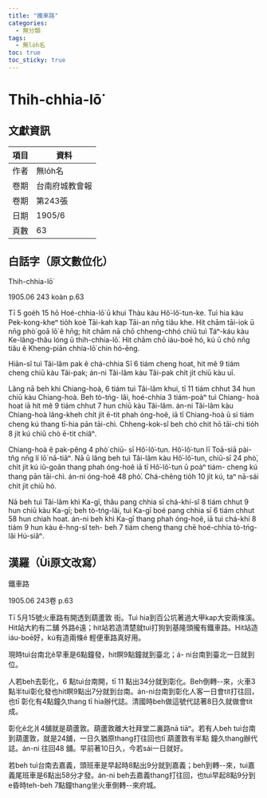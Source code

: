 ```yaml
---
title: "鐵車路"
categories:
  - 無分類
tags:
  - 無lo̍h名
toc: true
toc_sticky: true
---
```


# Thih-chhia-lō͘

## 文獻資訊

| 項目 | 資料 |
|---|---|
| 作者 | 無lo̍h名 |
| 卷期 | 台南府城教會報 |
| 卷期 | 第243張 |
| 日期 | 1905/6 |
| 頁數 | 63 |

## 白話字（原文數位化）

Thih-chhia-lō͘

1905.06 243 koàn p.63

Tī 5 goe̍h 15 hō Hoé-chhia-lō͘ ū khui Thàu kàu Hô͘-lô͘-tun-ke. Tuì hia kàu Pek-kong-kheⁿ tio̍h koè Tāi-kah kap Tāi-an nn̄g tiâu khe. Hit chām tāi-iok ū nn̄g phò͘ goā lō͘ ê hn̄g; hit chām nā chō chheng-chhó chiū tuì Táⁿ-káu kàu Ke-lâng-thâu lóng ū thih-chhia-lō͘. Hit chām chō iáu-boē hó, kú ū chō nn̄g tiâu ê Kheng-piān chhia-lō͘ chin hó-ēng.

Hiān-sî tuì Tâi-lâm pak ê chá-chhia Sī 6 tiám cheng hoat, hit mê 9 tiám cheng chiū kàu Tâi-pak; án-ni Tâi-lâm kàu Tâi-pak chi̍t ji̍t chiū kàu uī.

Lâng nā beh khì Chiang-hoà, 6 tiám tuì Tâi-lâm khui, tī 11 tiám chhut 34 hun chiū kàu Chiang-hoà. Beh tò-tńg- lâi, hoé-chhia 3 tiám-poàⁿ tuì Chiang- hoà hoat iā hit mê 9 tiám chhut 7 hun chiū kàu Tâi-lâm. án-ni Tâi-lâm kàu Chiang-hoà lâng-kheh chi̍t ji̍t ē-tit phah óng-hoê, iā tī Chiang-hoà ū sì tiám cheng kú thang tī-hia pān tāi-chì. Chheng-kok-sî beh chò chit hō tāi-chì tio̍h 8 ji̍t kú chiū chò ē-tit chiâⁿ.

Chiang-hoà ê pak-pêng 4 phò͘ chiū- sī Hô͘-lô͘-tun. Hô͘-lô͘-tun lī Toā-siā pài- tn̂g nn̄g lí lō͘ nā-tiāⁿ. Nā ū lâng beh tuì Tâi-lâm kàu Hô͘-lô͘-tun, chiū-sī 24 phò͘, chi̍t ji̍t kú iû-goân thang phah óng-hoê iā tī Hô͘-lô͘-tun ū poàⁿ tiám- cheng kú thang pān tāi-chì. án-ni óng-hoê 48 phò͘. Chá-chêng tio̍h 10 ji̍t kú, taⁿ nā-sái chi̍t ji̍t chiū hó.

Nā beh tuì Tâi-lâm khì Ka-gī, thâu pang chhia sī chá-khí-sî 8 tiám chhut 9 hun chiū kàu Ka-gī; beh tò-tńg-lâi, tuì Ka-gī boé pang chhia sī 6 tiám chhut 58 hun chiah hoat. án-ni beh khì Ka-gī thang phah óng-hoê, iā tuì chá-khí 8 tiám 9 hun kàu ê-hng-sî teh- beh 7 tiám cheng thang chē hoé-chhia tò-tńg-lâi Hú-siâⁿ.

## 漢羅（Ùi原文改寫）

鐵車路

1905.06 243卷 p.63

Tī 5月15號火車路有開透到葫蘆敦 街。Tuì hia到百公坑著過大甲kap大安兩條溪。Hit站大約有二舖 外路ê遠；hit站若造清楚就tuì打狗到基隆頭攏有鐵車路。Hit站造iáu-boē好，kú有造兩條ê 輕便車路真好用。

現時tuì台南北ê早車是6點鐘發，hit瞑9點鐘就到臺北；á- ni台南到臺北一日就到位。

人若beh去彰化，6 點tuì台南開，tī 11 點出34分就到彰化。Beh倒轉--來，火車3點半tuì彰化發也hit瞑9點出7分就到台南。án-ni台南到彰化人客一日會tit打往回，也tī 彰化有4點鐘久thang tī hia辦代誌。清國時beh做這號代誌著8日久就做會tit成。

彰化ê北爿4舖就是葫蘆敦。葫蘆敦離大社拜堂二裏路nā tiāⁿ。若有人beh tuì台南到葫蘆敦，就是24舖，一日久猶原thang打往回也tī 葫蘆敦有半點 鐘久thang辦代誌。án-ni 往回48 舖。早前著10日久，今若sái一日就好。

若beh tuì台南去嘉義，頭班車是早起時8點出9分就到嘉義；beh到轉--來，tuì嘉義尾班車是6點出58分才發。án-ni beh去嘉義thang打往回，也tuì早起8點9分到 e昏時teh-beh 7點鐘thang坐火車倒轉--來府城。
